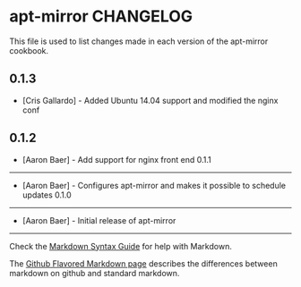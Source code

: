 apt-mirror CHANGELOG
====================

This file is used to list changes made in each version of the apt-mirror cookbook.

0.1.3
-----
- [Cris Gallardo] - Added Ubuntu 14.04 support and modified the nginx conf

0.1.2
-----
- [Aaron Baer] - Add support for nginx front end
0.1.1
-----
- [Aaron Baer] - Configures apt-mirror and makes it possible to schedule updates
0.1.0
-----
- [Aaron Baer] - Initial release of apt-mirror

- - -
Check the [Markdown Syntax Guide](http://daringfireball.net/projects/markdown/syntax) for help with Markdown.

The [Github Flavored Markdown page](http://github.github.com/github-flavored-markdown/) describes the differences between markdown on github and standard markdown.
